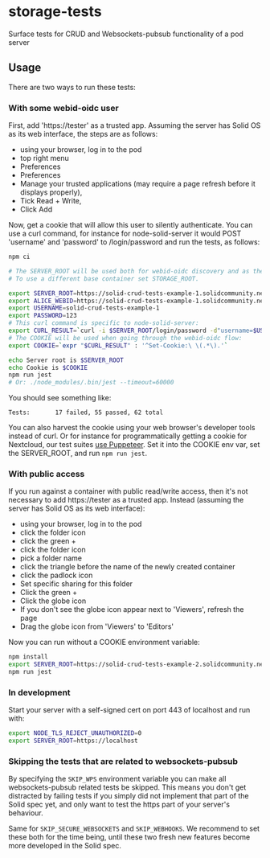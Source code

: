 # storage-tests
Surface tests for CRUD and Websockets-pubsub functionality of a pod server

## Usage

There are two ways to run these tests:

### With some webid-oidc user
First, add 'https://tester' as a trusted app.
Assuming the server has Solid OS as its web interface, the steps are as follows:
* using your browser, log in to the pod
* top right menu
* Preferences
* Preferences
* Manage your trusted applications (may require a page refresh before it displays properly),
* Tick Read + Write,
* Click Add


Now, get a cookie that will allow this user to silently authenticate.
You can use a curl command, for instance for node-solid-server it would
POST 'username' and 'password' to /login/password and run the tests, as follows:

```sh
npm ci

# The SERVER_ROOT will be used both for webid-oidc discovery and as the base container to run the tests against.
# To use a different base container set STORAGE_ROOT.

export SERVER_ROOT=https://solid-crud-tests-example-1.solidcommunity.net
export ALICE_WEBID=https://solid-crud-tests-example-1.solidcommunity.net/profile/card#me
export USERNAME=solid-crud-tests-example-1
export PASSWORD=123
# This curl command is specific to node-solid-server:
export CURL_RESULT=`curl -i $SERVER_ROOT/login/password -d"username=$USERNAME&password=$PASSWORD" | grep Set-Cookie`
# The COOKIE will be used when going through the webid-oidc flow:
export COOKIE=`expr "$CURL_RESULT" : '^Set-Cookie:\ \(.*\).'`

echo Server root is $SERVER_ROOT
echo Cookie is $COOKIE
npm run jest
# Or: ./node_modules/.bin/jest --timeout=60000
```

You should see something like:
```
Tests:       17 failed, 55 passed, 62 total
```

You can also harvest the cookie using your web browser's developer tools instead of curl.
Or for instance for programmatically getting a cookie for Nextcloud, our test suites [use Puppeteer](https://github.com/solid/test-suite/blob/665824a/helpers/cookie/app/index.js#L8).
Set it into the COOKIE env var, set the SERVER_ROOT, and run `npm run jest`.

### With public access
If you run against a container with public read/write access, then it's not
necessary to add https://tester as a trusted app. Instead (assuming the server
has Solid OS as its web interface):
* using your browser, log in to the pod
* click the folder icon
* click the green +
* click the folder icon
* pick a folder name
* click the triangle before the name of the newly created container
* click the padlock icon
* Set specific sharing for this folder
* Click the green +
* Click the globe icon
* If you don't see the globe icon appear next to 'Viewers', refresh the page
* Drag the globe icon from 'Viewers' to 'Editors'

Now you can run without a COOKIE environment variable:
```sh
npm install
export SERVER_ROOT=https://solid-crud-tests-example-2.solidcommunity.net/test-folder/
npm run jest
```

### In development
Start your server with a self-signed cert on port 443 of localhost and run with:
```sh
export NODE_TLS_REJECT_UNAUTHORIZED=0
export SERVER_ROOT=https://localhost
```

### Skipping the tests that are related to websockets-pubsub
By specifying the `SKIP_WPS` environment variable you can make
all websockets-pubsub related tests be skipped. This means you
don't get distracted by failing tests if you simply did not implement
that part of the Solid spec yet, and only want to test the https part of
your server's behaviour.

Same for `SKIP_SECURE_WEBSOCKETS` and `SKIP_WEBHOOKS`. We recommend to set these
both for the time being, until these two fresh new features become more developed
in the Solid spec.
